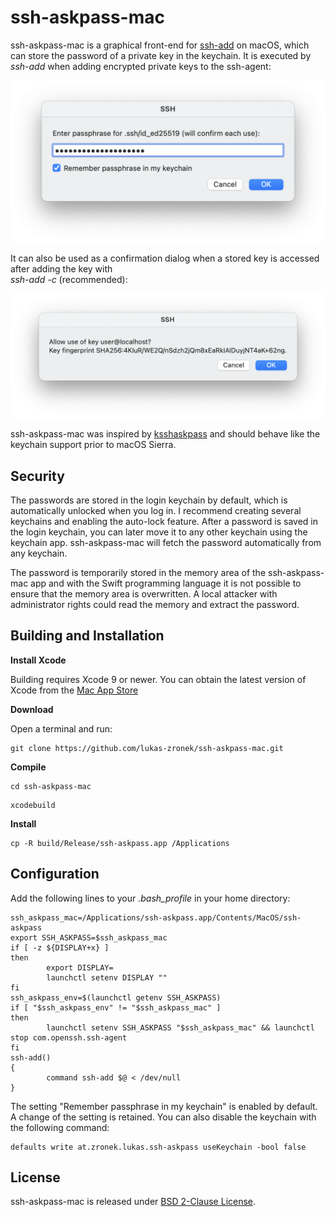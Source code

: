 # ssh-askpass-mac

ssh-askpass-mac is a graphical front-end for [ssh-add](https://man.openbsd.org/ssh-add) on macOS, which can store the password of a private key in the keychain. It is executed by _ssh-add_ when adding encrypted private keys to the ssh-agent:

![screenshot](https://github.com/lukas-zronek/screenshots/blob/master/ssh-askpass-mac/passphrase-v2.png  "Screenshot of ssh-askpass-mac")

It can also be used as a confirmation dialog when a stored key is accessed after adding the key with  
_ssh-add -c_ (recommended):

![screenshot](https://github.com/lukas-zronek/screenshots/blob/master/ssh-askpass-mac/confirmation-v2.png  "Screenshot of ssh-askpass-mac")

ssh-askpass-mac was inspired by [ksshaskpass](https://github.com/KDE/ksshaskpass) and should behave like the keychain support prior to macOS Sierra.

## Security

The passwords are stored in the login keychain by default, which is automatically unlocked when you log in. I recommend creating several keychains and enabling the auto-lock feature. After a password is saved in the login keychain, you can later move it to any other keychain using the keychain app. ssh-askpass-mac will fetch the password automatically from any keychain.

The password is temporarily stored in the memory area of the ssh-askpass-mac app and with the Swift programming language it is not possible to ensure that the memory area is overwritten. A local attacker with administrator rights could read the memory and extract the password.

## Building and Installation

**Install Xcode**

Building requires Xcode 9 or newer. You can obtain the latest version of Xcode from the [Mac App Store](https://itunes.apple.com/us/app/xcode/id497799835)

**Download**

Open a terminal and run:
```
git clone https://github.com/lukas-zronek/ssh-askpass-mac.git
```

**Compile**
```
cd ssh-askpass-mac
```

```
xcodebuild
```

**Install**

```
cp -R build/Release/ssh-askpass.app /Applications
```

## Configuration

Add the following lines to your _.bash_profile_ in your home directory:

```
ssh_askpass_mac=/Applications/ssh-askpass.app/Contents/MacOS/ssh-askpass
export SSH_ASKPASS=$ssh_askpass_mac
if [ -z ${DISPLAY+x} ]
then
        export DISPLAY=
        launchctl setenv DISPLAY ""
fi
ssh_askpass_env=$(launchctl getenv SSH_ASKPASS)
if [ "$ssh_askpass_env" != "$ssh_askpass_mac" ]
then
        launchctl setenv SSH_ASKPASS "$ssh_askpass_mac" && launchctl stop com.openssh.ssh-agent
fi
ssh-add()
{
        command ssh-add $@ < /dev/null
}
```

The setting "Remember passphrase in my keychain" is enabled by default. A change of the setting is retained.
You can also disable the keychain with the following command:

```
defaults write at.zronek.lukas.ssh-askpass useKeychain -bool false
```

## License

ssh-askpass-mac is released under [BSD 2-Clause License](https://github.com/lukas-zronek/ssh-askpass-mac/blob/master/LICENSE).
